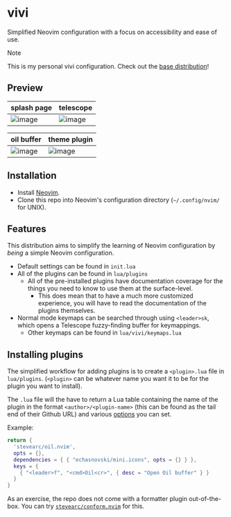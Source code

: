 # vivi
Simplified Neovim configuration with a focus on accessibility and ease of use.

> [!NOTE]
> This is my personal vivi configuration. Check out the [base distribution](https://github.com/44mira/vivi)!

## Preview

| splash page | telescope                                                                                 |
| -- | -- |
|![image](https://github.com/user-attachments/assets/b5b4dc67-0cd7-4bba-bc92-79c8e3ec3e00) | ![image](https://github.com/user-attachments/assets/7294dd4e-add1-4c4a-86ba-ffc57f52c59e) |

| oil buffer | theme plugin |
| -- | -- |
| ![image](https://github.com/user-attachments/assets/8b1a65ab-07e6-4475-ac71-c93f5145ad4b) | ![image](https://github.com/user-attachments/assets/ee665a05-512e-4234-b590-008ed83175ce) |


## Installation
- Install [Neovim](https://github.com/neovim/neovim/blob/master/INSTALL.md).
- Clone this repo into Neovim's configuration directory
  (`~/.config/nvim/` for UNIX).

## Features
This distribution aims to simplify the learning of Neovim configuration by
*being* a simple Neovim configuration.

- Default settings can be found in `init.lua`
- All of the plugins can be found in `lua/plugins`
    - All of the pre-installed plugins have documentation coverage for the
      things you need to know to use them at the surface-level.
        - This does mean that to have a much more customized experience, you
          will have to read the documentation of the plugins themselves.
- Normal mode keymaps can be searched through using `<leader>sk`, which opens
  a Telescope fuzzy-finding buffer for keymappings.
    - Other keymaps can be found in `lua/vivi/keymaps.lua`

## Installing plugins
The simplified workflow for adding plugins is to create a `<plugin>.lua` file
in `lua/plugins`. (`<plugin>` can be whatever name you want it to be for the
plugin you want to install).

The `.lua` file will the have to return a Lua table containing the name of
the plugin in the format `<author>/<plugin-name>` (this can be found as the
tail end of their Github URL) and various [options](https://lazy.folke.io/spec)
you can set.

Example:
```lua
return {
  'stevearc/oil.nvim',
  opts = {},
  dependencies = { { "echasnovski/mini.icons", opts = {} } },
  keys = {
    { "<leader>f", "<cmd>Oil<cr>", { desc = "Open Oil buffer" } }
  }
}
```

As an exercise, the repo does not come with a formatter plugin out-of-the-box.
You can try [`stevearc/conform.nvim`](https://github.com/stevearc/conform.nvim) for this.
